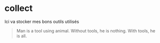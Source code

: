 # collect

Ici va stocker mes bons outils utilisés

> Man is a tool using animal. Without tools, he is nothing. With tools, he is all.
